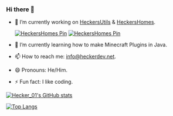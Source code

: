 ### Hi there 👋
- 🔭 I’m currently working on [HeckersUtils](https://github.com/Hecker-01/HeckersUtilsPlugin) & [HeckersHomes](https://github.com/hecker-01/HeckersHomes).

  [![HeckersHomes Pin](https://github-readme-stats.vercel.app/api/pin?username=hecker-01&repo=HeckersUtilsPlugin&show_owner=true&show_icons=true&theme=dark&bg_color=00000000&border_radius=7.5)](https://gist.github.com/Yizack/bbfce31e0217a3689c8d961a356cb10d/)
  [![HeckersHomes Pin](https://github-readme-stats.vercel.app/api/pin?username=hecker-01&repo=HeckersHomes&show_owner=true&show_icons=true&theme=dark&bg_color=00000000&border_radius=7.5)](https://gist.github.com/Yizack/bbfce31e0217a3689c8d961a356cb10d/)
- 🌱 I’m currently learning how to make Minecraft Plugins in Java.
- 📫 How to reach me: [info@heckerdev.net](mailto://info@heckerdev.net).
- 😄 Pronouns: He/Him.
- ⚡ Fun fact: I like coding.
<!--
- 💬 Ask me anything about ..!
- 👯 I’m looking to collaborate on ...
- 🤔 I’m looking for help with ...
-->
[![Hecker_01's GitHub stats](https://github-readme-stats.vercel.app/api?username=hecker-01&show_icons=true&theme=dark&rank_icon=github&ring_color=7BFE96&bg_color=00000000&border_radius=7.5)](https://github.com/anuraghazra/github-readme-stats)

[![Top Langs](https://github-readme-stats.vercel.app/api/top-langs/?username=hecker-01&show_icons=true&theme=dark&bg_color=00000000&border_radius=7.5)](https://github.com/anuraghazra/github-readme-stats)

